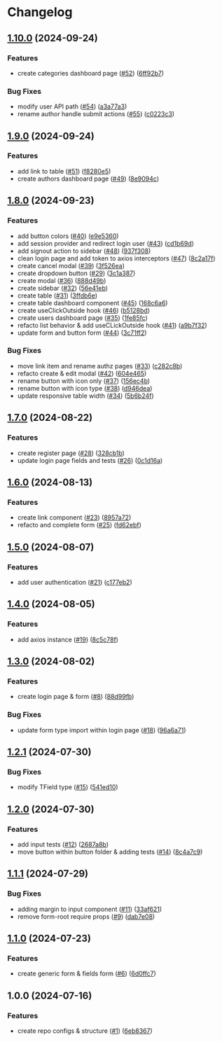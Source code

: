 # Changelog

## [1.10.0](https://github.com/Gmayer111/lcbd-front/compare/v1.9.0...v1.10.0) (2024-09-24)


### Features

* create categories dashboard page ([#52](https://github.com/Gmayer111/lcbd-front/issues/52)) ([6ff92b7](https://github.com/Gmayer111/lcbd-front/commit/6ff92b7b760b0add047964947972d9d036c500c6))


### Bug Fixes

* modify user API path ([#54](https://github.com/Gmayer111/lcbd-front/issues/54)) ([a3a77a3](https://github.com/Gmayer111/lcbd-front/commit/a3a77a3bb61c8614032db1acf2070b89249c9700))
* rename author handle submit actions ([#55](https://github.com/Gmayer111/lcbd-front/issues/55)) ([c0223c3](https://github.com/Gmayer111/lcbd-front/commit/c0223c3eb157f08ad718d419992ce2b50c5d0410))

## [1.9.0](https://github.com/Gmayer111/lcbd-front/compare/v1.8.0...v1.9.0) (2024-09-24)


### Features

* add link to table ([#51](https://github.com/Gmayer111/lcbd-front/issues/51)) ([f8280e5](https://github.com/Gmayer111/lcbd-front/commit/f8280e5b00c90b12d585d4b1b44a6b14ad1cadb9))
* create authors dashboard page ([#49](https://github.com/Gmayer111/lcbd-front/issues/49)) ([8e9094c](https://github.com/Gmayer111/lcbd-front/commit/8e9094cd866e19a4bac4a6ecb7a75a3cc8d30e68))

## [1.8.0](https://github.com/Gmayer111/lcbd-front/compare/v1.7.0...v1.8.0) (2024-09-23)


### Features

* add button colors ([#40](https://github.com/Gmayer111/lcbd-front/issues/40)) ([e9e5360](https://github.com/Gmayer111/lcbd-front/commit/e9e5360a712cfd45831795d0f43edc9bcaefc416))
* add session provider and redirect login user ([#43](https://github.com/Gmayer111/lcbd-front/issues/43)) ([cd1b69d](https://github.com/Gmayer111/lcbd-front/commit/cd1b69df0ed7fc4bc01701114db1cb2a0b760ef8))
* add signout action to sidebar ([#48](https://github.com/Gmayer111/lcbd-front/issues/48)) ([937f308](https://github.com/Gmayer111/lcbd-front/commit/937f3089176f1696c117135768ad6a669cf0b44d))
* clean login page and add token to axios interceptors ([#47](https://github.com/Gmayer111/lcbd-front/issues/47)) ([8c2a17f](https://github.com/Gmayer111/lcbd-front/commit/8c2a17fbd3ddf727ffcb0665874f9ce18b0c0e22))
* create cancel modal ([#39](https://github.com/Gmayer111/lcbd-front/issues/39)) ([3f526ea](https://github.com/Gmayer111/lcbd-front/commit/3f526ea0c91cba87ddc6196448cb855a8b0996fc))
* create dropdown button ([#29](https://github.com/Gmayer111/lcbd-front/issues/29)) ([3c1a387](https://github.com/Gmayer111/lcbd-front/commit/3c1a387d175a95197005d3a6fcb6d845a5bc8501))
* create modal ([#36](https://github.com/Gmayer111/lcbd-front/issues/36)) ([888d49b](https://github.com/Gmayer111/lcbd-front/commit/888d49b19b5f4d9b37330d61855ac21062f83848))
* create sidebar ([#32](https://github.com/Gmayer111/lcbd-front/issues/32)) ([56e41eb](https://github.com/Gmayer111/lcbd-front/commit/56e41eb459ff8302b502a8dde9c8b78aaa82ed60))
* create table ([#31](https://github.com/Gmayer111/lcbd-front/issues/31)) ([3ffdb6e](https://github.com/Gmayer111/lcbd-front/commit/3ffdb6eb77ea03690f6dded5b0c27fe8b1a71196))
* create table dashboard component ([#45](https://github.com/Gmayer111/lcbd-front/issues/45)) ([168c6a6](https://github.com/Gmayer111/lcbd-front/commit/168c6a69710c51b6a8d32f40815e5c9d209d203f))
* create useClickOutside hook ([#46](https://github.com/Gmayer111/lcbd-front/issues/46)) ([b5128bd](https://github.com/Gmayer111/lcbd-front/commit/b5128bdc1cdf90657a033b8b3965c3e33d19bfa4))
* create users dashboard page ([#35](https://github.com/Gmayer111/lcbd-front/issues/35)) ([1fe85fc](https://github.com/Gmayer111/lcbd-front/commit/1fe85fc272cfdbccf7ece009c5570e680542789c))
* refacto list behavior & add useCLickOutside hook ([#41](https://github.com/Gmayer111/lcbd-front/issues/41)) ([a9b7f32](https://github.com/Gmayer111/lcbd-front/commit/a9b7f322455cee7700551ad855ca70f6196be471))
* update form and button form ([#44](https://github.com/Gmayer111/lcbd-front/issues/44)) ([3c71ff2](https://github.com/Gmayer111/lcbd-front/commit/3c71ff2110fdec9ece676b85e26a315d99ae5d24))


### Bug Fixes

* move link item and rename authz pages ([#33](https://github.com/Gmayer111/lcbd-front/issues/33)) ([c282c8b](https://github.com/Gmayer111/lcbd-front/commit/c282c8b8b385dd5c0584c240d737a3b232ebc8e0))
* refacto create & edit modal ([#42](https://github.com/Gmayer111/lcbd-front/issues/42)) ([604e465](https://github.com/Gmayer111/lcbd-front/commit/604e4654dd7a4c62e74439812a1565d9ed42f88a))
* rename button with icon only ([#37](https://github.com/Gmayer111/lcbd-front/issues/37)) ([156ec4b](https://github.com/Gmayer111/lcbd-front/commit/156ec4b21eef1903995555914c32fd73d9058820))
* rename button with icon type ([#38](https://github.com/Gmayer111/lcbd-front/issues/38)) ([d946dea](https://github.com/Gmayer111/lcbd-front/commit/d946dea0b456a6d3cd3fbd039ddebcf0227a5a06))
* update responsive table width ([#34](https://github.com/Gmayer111/lcbd-front/issues/34)) ([5b6b24f](https://github.com/Gmayer111/lcbd-front/commit/5b6b24fb6b860e736a77257632ac38be8d9dbab7))

## [1.7.0](https://github.com/Gmayer111/lcbd-front/compare/v1.6.0...v1.7.0) (2024-08-22)


### Features

* create register page ([#28](https://github.com/Gmayer111/lcbd-front/issues/28)) ([328cb1b](https://github.com/Gmayer111/lcbd-front/commit/328cb1ba86c4a895a10dc664080928cc399e8ac2))
* update login page fields and tests ([#26](https://github.com/Gmayer111/lcbd-front/issues/26)) ([0c1d16a](https://github.com/Gmayer111/lcbd-front/commit/0c1d16af37b10eea490b3ab4cf3187bf088eb609))

## [1.6.0](https://github.com/Gmayer111/lcbd-front/compare/v1.5.0...v1.6.0) (2024-08-13)


### Features

* create link component ([#23](https://github.com/Gmayer111/lcbd-front/issues/23)) ([8957a72](https://github.com/Gmayer111/lcbd-front/commit/8957a72c566a49516c2191bd9f40862922d89eef))
* refacto and complete form ([#25](https://github.com/Gmayer111/lcbd-front/issues/25)) ([fd62ebf](https://github.com/Gmayer111/lcbd-front/commit/fd62ebfba527679344772dbc8916967c12ed3a07))

## [1.5.0](https://github.com/Gmayer111/lcbd-front/compare/v1.4.0...v1.5.0) (2024-08-07)


### Features

* add user authentication ([#21](https://github.com/Gmayer111/lcbd-front/issues/21)) ([c177eb2](https://github.com/Gmayer111/lcbd-front/commit/c177eb2a6eee01a17e44bb450e8583fd0d6939eb))

## [1.4.0](https://github.com/Gmayer111/lcbd-front/compare/v1.3.0...v1.4.0) (2024-08-05)


### Features

* add axios instance ([#19](https://github.com/Gmayer111/lcbd-front/issues/19)) ([8c5c78f](https://github.com/Gmayer111/lcbd-front/commit/8c5c78f10abfe2d88f89cb02447954e523c90819))

## [1.3.0](https://github.com/Gmayer111/lcbd-front/compare/v1.2.1...v1.3.0) (2024-08-02)


### Features

* create login page & form ([#8](https://github.com/Gmayer111/lcbd-front/issues/8)) ([88d99fb](https://github.com/Gmayer111/lcbd-front/commit/88d99fb8e473b4d39f9057a5b7811929e3dbe13e))


### Bug Fixes

* update form type import within login page ([#18](https://github.com/Gmayer111/lcbd-front/issues/18)) ([96a6a71](https://github.com/Gmayer111/lcbd-front/commit/96a6a7186082be6019ec48c2a2d0c7e09cd3499f))

## [1.2.1](https://github.com/Gmayer111/lcbd-front/compare/v1.2.0...v1.2.1) (2024-07-30)


### Bug Fixes

* modify TField type ([#15](https://github.com/Gmayer111/lcbd-front/issues/15)) ([541ed10](https://github.com/Gmayer111/lcbd-front/commit/541ed1077683c1a1995f1f3113ee614f97cc2012))

## [1.2.0](https://github.com/Gmayer111/lcbd-front/compare/v1.1.1...v1.2.0) (2024-07-30)


### Features

* add input tests ([#12](https://github.com/Gmayer111/lcbd-front/issues/12)) ([2687a8b](https://github.com/Gmayer111/lcbd-front/commit/2687a8b9abac2f935e0d466c38ea3ee07078abdd))
* move button within button folder & adding tests ([#14](https://github.com/Gmayer111/lcbd-front/issues/14)) ([8c4a7c9](https://github.com/Gmayer111/lcbd-front/commit/8c4a7c910d3e62fd8218c40580e0df1fad377f16))

## [1.1.1](https://github.com/Gmayer111/lcbd-front/compare/v1.1.0...v1.1.1) (2024-07-29)


### Bug Fixes

* adding margin to input component ([#11](https://github.com/Gmayer111/lcbd-front/issues/11)) ([33af621](https://github.com/Gmayer111/lcbd-front/commit/33af621ec6ff714c520c7f5571898f33d07e70fc))
* remove form-root require props ([#9](https://github.com/Gmayer111/lcbd-front/issues/9)) ([dab7e08](https://github.com/Gmayer111/lcbd-front/commit/dab7e08f7efda6f6a2c46d06ab27a56bd6d395be))

## [1.1.0](https://github.com/Gmayer111/lcbd-front/compare/v1.0.0...v1.1.0) (2024-07-23)


### Features

* create generic form & fields form ([#6](https://github.com/Gmayer111/lcbd-front/issues/6)) ([6d0ffc7](https://github.com/Gmayer111/lcbd-front/commit/6d0ffc7178af1d25e1129f40a154b4253ea5d182))

## 1.0.0 (2024-07-16)


### Features

* create repo configs & structure ([#1](https://github.com/Gmayer111/lcbd-front/issues/1)) ([6eb8367](https://github.com/Gmayer111/lcbd-front/commit/6eb83670a4be58ca71183ea2a09464efa2dc1a55))
